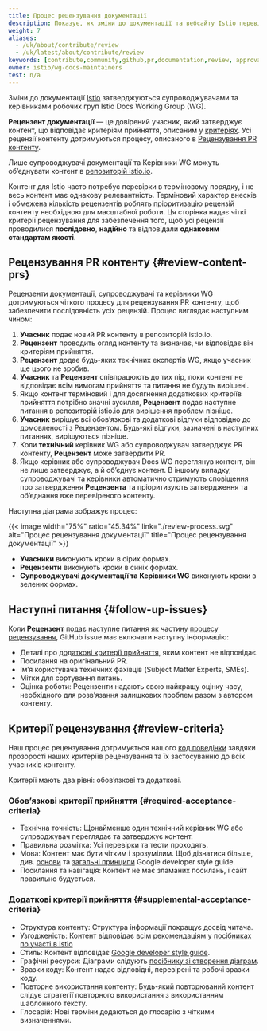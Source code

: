 ```yaml
---
title: Процес рецензування документації
description: Показує, як зміни до документації та вебсайту Istio перевіряються та затверджуються.
weight: 7
aliases:
  - /uk/about/contribute/review
  - /uk/latest/about/contribute/review
keywords: [contribute,community,github,pr,documentation,review, approval]
owner: istio/wg-docs-maintainers
test: n/a
---
```


Зміни до документації [Istio](/docs/) затверджуються супроводжувачами та керівниками робочих груп Istio Docs Working Group (WG).

**Рецензент документації** — це довірений учасник, який затверджує контент, що відповідає критеріям прийняття, описаним у [критеріях](#review-criteria). Усі рецензії контенту дотримуються процесу, описаного в [Рецензування PR контенту](#review-content-prs).

Лише супроводжувачі документації та Керівники WG можуть обʼєднувати контент в [репозиторій istio.io](https://github.com/istio/istio.io).

Контент для Istio часто потребує перевірки в терміновому порядку, і не весь контент має однакову релевантність. Терміновий характер внесків і обмежена кількість рецензентів роблять пріоритизацію рецензій контенту необхідною для масштабної роботи. Ця сторінка надає чіткі критерії рецензування для забезпечення того, щоб усі рецензії проводилися **послідовно**, **надійно** та відповідали **однаковим стандартам якості**.

## Рецензування PR контенту {#review-content-prs}

Рецензенти документації, супроводжувачі та керівники WG дотримуються чіткого процесу для рецензування PR контенту, щоб забезпечити послідовність усіх рецензій. Процес виглядає наступним чином:

1. **Учасник** подає новий PR контенту в репозиторій istio.io.
1. **Рецензент** проводить огляд контенту та визначає, чи відповідає він критеріям прийняття.
1. **Рецензент** додає будь-яких технічних експертів WG, якщо учасник ще цього не зробив.
1. **Учасник** та **Рецензент** співпрацюють до тих пір, поки контент не відповідає всім вимогам прийняття та питання не будуть вирішені.
1. Якщо контент терміновий і для досягнення додаткових критеріїв прийняття потрібно значні зусилля, **Рецензент** подає наступне питання в репозиторій istio.io для вирішення проблем пізніше.
1. **Учасник** вирішує всі обовʼязкові та додаткові відгуки відповідно до домовленості з Рецензентом. Будь-які відгуки, зазначені в наступних питаннях, вирішуються пізніше.
1. Коли **технічний** керівник WG або супроводжувач затверджує PR контенту, **Рецензент** може затвердити PR.
1. Якщо керівник або супроводжувач Docs WG переглянув контент, він не лише затверджує, а й обʼєднує контент. В іншому випадку, супроводжувачі та керівники автоматично отримують сповіщення про затвердження **Рецензента** та пріоритизують затвердження та обʼєднання вже перевіреного контенту.

Наступна діаграма зображує процес:

{{< image width="75%" ratio="45.34%"
    link="./review-process.svg"
    alt="Процес рецензування документації"
    title="Процес рецензування документації"
    >}}

- **Учасники** виконують кроки в сірих формах.
- **Рецензенти** виконують кроки в синіх формах.
- **Супроводжувачі документації та Керівники WG** виконують кроки в зелених формах.

## Наступні питання {#follow-up-issues}

Коли **Рецензент** подає наступне питання як частину [процесу рецензування](#review-content-prs), GitHub issue має включати наступну інформацію:

- Деталі про [додаткові критерії прийняття](#supplemental-acceptance-criteria), яким контент не відповідає.
- Посилання на оригінальний PR.
- Імʼя користувача технічних фахівців (Subject Matter Experts, SMEs).
- Мітки для сортування питань.
- Оцінка роботи: Рецензенти надають свою найкращу оцінку часу, необхідного для розвʼязання залишкових проблем разом з автором контенту.

## Критерії рецензування {#review-criteria}

Наш процес рецензування дотримується нашого [код поведінки](https://www.contributor-covenant.org/version/2/0/code_of_conduct) завдяки прозорості наших критеріїв рецензування та їх застосуванню до всіх учасників контенту.

Критерії мають два рівні: обовʼязкові та додаткові.

### Обовʼязкові критерії прийняття {#required-acceptance-criteria}

- Технічна точність: Щонайменше один технічний керівник WG або супрводжувач переглядає та затверджує контент.
- Правильна розмітка: Усі перевірки та тести проходять.
- Мова: Контент має бути чітким і зрозумілим. Щоб дізнатися більше, див. [основи](https://developers.google.com/style/highlights) та [загальні принципи](https://developers.google.com/style/tone) Google developer style guide.
- Посилання та навігація: Контент не має зламаних посилань, і сайт правильно будується.

### Додаткові критерії прийняття {#supplemental-acceptance-criteria}

- Структура контенту: Структура інформації покращує досвід читача.
- Узгодженість: Контент відповідає всім рекомендаціям у [посібниках по участі в Istio](/docs/releases/contribute/)
- Стиль: Контент відповідає [Google developer style guide](https://developers.google.com/style).
- Графічні ресурси: Діаграми слідують [посібнику зі створення діаграм](/docs/releases/contribute/diagrams/).
- Зразки коду: Контент надає відповідні, перевірені та робочі зразки коду.
- Повторне використання контенту: Будь-який повторюваний контент слідує стратегії повторного використання з використанням шаблонного тексту.
- Глосарій: Нові терміни додаються до глосарію з чіткими визначеннями.
